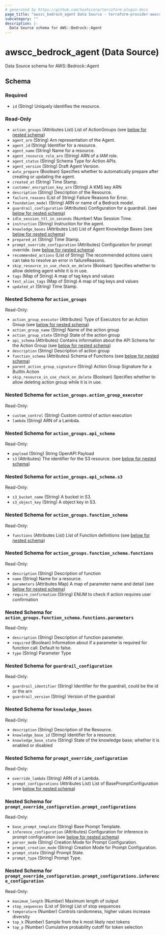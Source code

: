 ```yaml
---
# generated by https://github.com/hashicorp/terraform-plugin-docs
page_title: "awscc_bedrock_agent Data Source - terraform-provider-awscc"
subcategory: ""
description: |-
  Data Source schema for AWS::Bedrock::Agent
---
```


# awscc_bedrock_agent (Data Source)

Data Source schema for AWS::Bedrock::Agent



<!-- schema generated by tfplugindocs -->
## Schema

### Required

- `id` (String) Uniquely identifies the resource.

### Read-Only

- `action_groups` (Attributes List) List of ActionGroups (see [below for nested schema](#nestedatt--action_groups))
- `agent_arn` (String) Arn representation of the Agent.
- `agent_id` (String) Identifier for a resource.
- `agent_name` (String) Name for a resource.
- `agent_resource_role_arn` (String) ARN of a IAM role.
- `agent_status` (String) Schema Type for Action APIs.
- `agent_version` (String) Draft Agent Version.
- `auto_prepare` (Boolean) Specifies whether to automatically prepare after creating or updating the agent.
- `created_at` (String) Time Stamp.
- `customer_encryption_key_arn` (String) A KMS key ARN
- `description` (String) Description of the Resource.
- `failure_reasons` (List of String) Failure Reasons for Error.
- `foundation_model` (String) ARN or name of a Bedrock model.
- `guardrail_configuration` (Attributes) Configuration for a guardrail. (see [below for nested schema](#nestedatt--guardrail_configuration))
- `idle_session_ttl_in_seconds` (Number) Max Session Time.
- `instruction` (String) Instruction for the agent.
- `knowledge_bases` (Attributes List) List of Agent Knowledge Bases (see [below for nested schema](#nestedatt--knowledge_bases))
- `prepared_at` (String) Time Stamp.
- `prompt_override_configuration` (Attributes) Configuration for prompt override. (see [below for nested schema](#nestedatt--prompt_override_configuration))
- `recommended_actions` (List of String) The recommended actions users can take to resolve an error in failureReasons.
- `skip_resource_in_use_check_on_delete` (Boolean) Specifies whether to allow deleting agent while it is in use.
- `tags` (Map of String) A map of tag keys and values
- `test_alias_tags` (Map of String) A map of tag keys and values
- `updated_at` (String) Time Stamp.

<a id="nestedatt--action_groups"></a>
### Nested Schema for `action_groups`

Read-Only:

- `action_group_executor` (Attributes) Type of Executors for an Action Group (see [below for nested schema](#nestedatt--action_groups--action_group_executor))
- `action_group_name` (String) Name of the action group
- `action_group_state` (String) State of the action group
- `api_schema` (Attributes) Contains information about the API Schema for the Action Group (see [below for nested schema](#nestedatt--action_groups--api_schema))
- `description` (String) Description of action group
- `function_schema` (Attributes) Schema of Functions (see [below for nested schema](#nestedatt--action_groups--function_schema))
- `parent_action_group_signature` (String) Action Group Signature for a BuiltIn Action
- `skip_resource_in_use_check_on_delete` (Boolean) Specifies whether to allow deleting action group while it is in use.

<a id="nestedatt--action_groups--action_group_executor"></a>
### Nested Schema for `action_groups.action_group_executor`

Read-Only:

- `custom_control` (String) Custom control of action execution
- `lambda` (String) ARN of a Lambda.


<a id="nestedatt--action_groups--api_schema"></a>
### Nested Schema for `action_groups.api_schema`

Read-Only:

- `payload` (String) String OpenAPI Payload
- `s3` (Attributes) The identifier for the S3 resource. (see [below for nested schema](#nestedatt--action_groups--api_schema--s3))

<a id="nestedatt--action_groups--api_schema--s3"></a>
### Nested Schema for `action_groups.api_schema.s3`

Read-Only:

- `s3_bucket_name` (String) A bucket in S3.
- `s3_object_key` (String) A object key in S3.



<a id="nestedatt--action_groups--function_schema"></a>
### Nested Schema for `action_groups.function_schema`

Read-Only:

- `functions` (Attributes List) List of Function definitions (see [below for nested schema](#nestedatt--action_groups--function_schema--functions))

<a id="nestedatt--action_groups--function_schema--functions"></a>
### Nested Schema for `action_groups.function_schema.functions`

Read-Only:

- `description` (String) Description of function
- `name` (String) Name for a resource.
- `parameters` (Attributes Map) A map of parameter name and detail (see [below for nested schema](#nestedatt--action_groups--function_schema--functions--parameters))
- `require_confirmation` (String) ENUM to check if action requires user confirmation

<a id="nestedatt--action_groups--function_schema--functions--parameters"></a>
### Nested Schema for `action_groups.function_schema.functions.parameters`

Read-Only:

- `description` (String) Description of function parameter.
- `required` (Boolean) Information about if a parameter is required for function call. Default to false.
- `type` (String) Parameter Type





<a id="nestedatt--guardrail_configuration"></a>
### Nested Schema for `guardrail_configuration`

Read-Only:

- `guardrail_identifier` (String) Identifier for the guardrail, could be the id or the arn
- `guardrail_version` (String) Version of the guardrail


<a id="nestedatt--knowledge_bases"></a>
### Nested Schema for `knowledge_bases`

Read-Only:

- `description` (String) Description of the Resource.
- `knowledge_base_id` (String) Identifier for a resource.
- `knowledge_base_state` (String) State of the knowledge base; whether it is enabled or disabled


<a id="nestedatt--prompt_override_configuration"></a>
### Nested Schema for `prompt_override_configuration`

Read-Only:

- `override_lambda` (String) ARN of a Lambda.
- `prompt_configurations` (Attributes List) List of BasePromptConfiguration (see [below for nested schema](#nestedatt--prompt_override_configuration--prompt_configurations))

<a id="nestedatt--prompt_override_configuration--prompt_configurations"></a>
### Nested Schema for `prompt_override_configuration.prompt_configurations`

Read-Only:

- `base_prompt_template` (String) Base Prompt Template.
- `inference_configuration` (Attributes) Configuration for inference in prompt configuration (see [below for nested schema](#nestedatt--prompt_override_configuration--prompt_configurations--inference_configuration))
- `parser_mode` (String) Creation Mode for Prompt Configuration.
- `prompt_creation_mode` (String) Creation Mode for Prompt Configuration.
- `prompt_state` (String) Prompt State.
- `prompt_type` (String) Prompt Type.

<a id="nestedatt--prompt_override_configuration--prompt_configurations--inference_configuration"></a>
### Nested Schema for `prompt_override_configuration.prompt_configurations.inference_configuration`

Read-Only:

- `maximum_length` (Number) Maximum length of output
- `stop_sequences` (List of String) List of stop sequences
- `temperature` (Number) Controls randomness, higher values increase diversity
- `top_k` (Number) Sample from the k most likely next tokens
- `top_p` (Number) Cumulative probability cutoff for token selection

